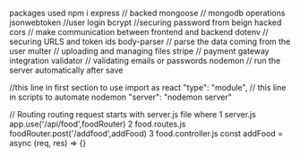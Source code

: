 packages used
npm i 
express // backed 
mongoose // mongodb operations
jsonwebtoken //user login 
bcrypt  //securing password from beign hacked
cors  // make communication between frontend and backend
dotenv  // securing URLS and token ids
body-parser // parse the data coming from the user
multer // uploading and managing files
stripe // payment gateway integration
validator  // validating emails or passwords
nodemon  // run the server automatically after save 

//this line in first section to use import as react
"type": "module",
// this line in scripts to automate nodemon
"server": "nodemon server"

// Routing
routing request starts with server.js file where 
1
server.js 
app.use('/api/food',foodRouter)
2
food.routes.js
foodRouter.post('/addfood',addFood)
3
food.controller.js
const addFood = async (req, res) => {}



